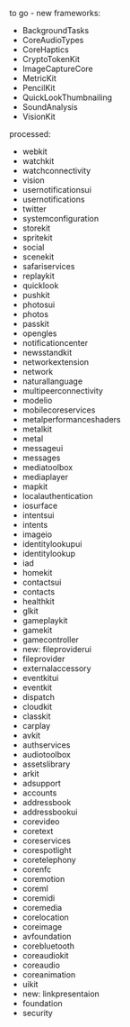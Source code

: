 to go - new frameworks:
- BackgroundTasks
- CoreAudioTypes
- CoreHaptics
- CryptoTokenKit
- ImageCaptureCore
- MetricKit
- PencilKit
- QuickLookThumbnailing
- SoundAnalysis
- VisionKit

processed:
- webkit
- watchkit
- watchconnectivity
- vision
- usernotificationsui
- usernotifications
- twitter
- systemconfiguration
- storekit
- spritekit
- social
- scenekit
- safariservices
- replaykit
- quicklook
- pushkit
- photosui
- photos
- passkit
- opengles
- notificationcenter
- newsstandkit
- networkextension
- network
- naturallanguage
- multipeerconnectivity
- modelio
- mobilecoreservices
- metalperformanceshaders
- metalkit
- metal
- messageui
- messages
- mediatoolbox
- mediaplayer
- mapkit
- localauthentication
- iosurface
- intentsui
- intents
- imageio
- identitylookupui
- identitylookup
- iad
- homekit
- contactsui
- contacts
- healthkit
- glkit
- gameplaykit
- gamekit
- gamecontroller
- new: fileproviderui
- fileprovider
- externalaccessory
- eventkitui
- eventkit
- dispatch
- cloudkit
- classkit
- carplay
- avkit
- authservices
- audiotoolbox
- assetslibrary
- arkit
- adsupport
- accounts
- addressbook
- addressbookui
- corevideo
- coretext
- coreservices
- corespotlight
- coretelephony
- corenfc
- coremotion
- coreml
- coremidi
- coremedia
- corelocation
- coreimage
- avfoundation
- corebluetooth
- coreaudiokit
- coreaudio
- coreanimation
- uikit
- new: linkpresentaion
- foundation
- security


